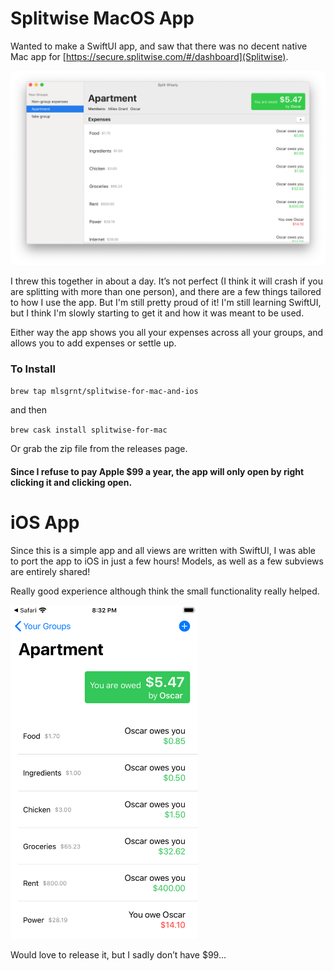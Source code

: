 # Splitwise MacOS App

Wanted to make a SwiftUI app, and saw that there was no decent native Mac app for [https://secure.splitwise.com/#/dashboard](Splitwise).

![](screenshot.png)

I threw this together in about a day. It’s not perfect (I think it will crash if you are splitting with more than one person), and there are a few things tailored to how I use the app. But I'm still pretty proud of it! I'm still learning SwiftUI, but I think I'm slowly starting to get it and how it was meant to be used.

Either way the app shows you all your expenses across all your groups, and allows you to add expenses or settle up.

### To Install
`brew tap mlsgrnt/splitwise-for-mac-and-ios`

and then

`brew cask install splitwise-for-mac`

Or grab the zip file from the releases page. 

#### Since I refuse to pay Apple $99 a year, the app will only open by right clicking it and clicking open.

# iOS App
Since this is a simple app and all views are written with SwiftUI, I was able to port the app to iOS in just a few hours! Models, as well as a few subviews are entirely shared!

Really good experience although think the small functionality really helped.

<img src="ios.png" width="300">

Would love to release it, but I sadly don’t have $99…
